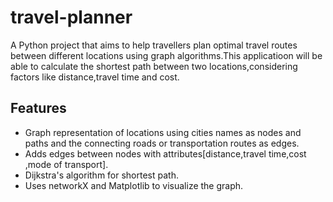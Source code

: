 # travel-planner
A Python project that aims to help travellers plan optimal travel routes between different locations using graph algorithms.This applicatioon will be able to calculate the shortest path between two locations,considering factors like distance,travel time and cost.
## Features
- Graph representation of locations using cities names as nodes and paths and the connecting roads or transportation routes as edges.
- Adds edges between nodes with attributes[distance,travel time,cost ,mode of transport].
- Dijkstra's algorithm for shortest path.
- Uses networkX and Matplotlib to visualize the graph.
